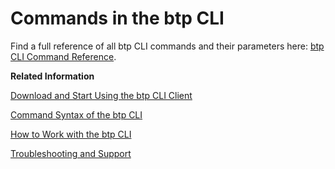<!-- loioa03a5550cdd44fa48ff78d70ca7c9651 -->

# Commands in the btp CLI

Find a full reference of all btp CLI commands and their parameters here: [btp CLI Command Reference](https://help.sap.com/docs/BTP/btp-cli/intro.html).

**Related Information**  


[Download and Start Using the btp CLI Client](download-and-start-using-the-btp-cli-client-8a8f17f.md "To use the SAP BTP command line interface (btp CLI), you need to download the client first.")

[Command Syntax of the btp CLI](command-syntax-of-the-btp-cli-69606f4.md "Each command consists of the base call btp followed by a verb (the action), a combination of group and object, and parameters.")

[How to Work with the btp CLI](how-to-work-with-the-btp-cli-11d9f67.md "Learn how to work with the SAP BTP command line interface (btp CLI). For example, how to log in, get help, and set a default context for commands.")

[Troubleshooting and Support](troubleshooting-and-support-4023e15.md "Troubleshooting and support information for the btp CLI.")

